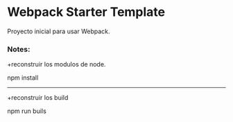 # Webpack Starter Template

Proyecto inicial para usar Webpack.

### Notes:

+reconstruir los modulos de node.

npm install
******************************
+reconstruir los build

npm run buils
